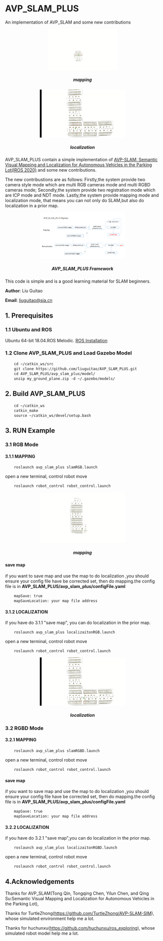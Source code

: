 # AVP_SLAM_PLUS
An implementation of AVP_SLAM and some new contributions

<p align='center'>
<img src="images/mapping1.gif"  width = 45% height = 45% 
     src="images/mapping2.gif" />
<h5 align="center">mapping</h5>
</p>



<p align='center'>
<img src="images/localization1.gif" width = 55% height = 55% />
<h5 align="center">localization</h5>
</p>

AVP_SLAM_PLUS contain a simple implementation of [AVP-SLAM: Semantic Visual Mapping and Localization for Autonomous Vehicles in the Parking Lot(IROS 2020)](https://arxiv.org/abs/2007.01813) and some new contributions.

The new contribustions are as follows: Firstly,the system provide two camera style mode which are multi RGB cameras mode and multi RGBD cameras mode; Secondly,the system provide two registration mode which are ICP mode and NDT mode. Lastly,the system provide mapping mode and localization mode, that means you can not only do SLAM,but also do localization in a prior map.

<p align='center'>
<img src="images/avp_slam_plus_frame.PNG" width = 55% height = 55% />
<h5 align="center">AVP_SLAM_PLUS Framework</h5>
</p>

This code is simple and is a good learning material for SLAM beginners.


**Author**: Liu Guitao

**Email**: liuguitao@sia.cn

## 1. Prerequisites
### 1.1 **Ubuntu** and **ROS**
Ubuntu 64-bit 18.04.ROS Melodic. [ROS Installation](http://wiki.ros.org/ROS/Installation)

### 1.2 **Clone AVP_SLAM_PLUS** and **Load Gazebo Model** 
```
    cd ~/catkin_ws/src
    git clone https://github.com/liuguitao/AVP_SLAM_PLUS.git
    cd AVP_SLAM_PLUS/avp_slam_plus/model/
    unzip my_ground_plane.zip -d ~/.gazebo/models/
```

## 2. Build AVP_SLAM_PLUS

```
    cd ~/catkin_ws
    catkin_make
    source ~/catkin_ws/devel/setup.bash
```
## 3. RUN Example
### 3.1  **RGB Mode**
#### 3.1.1  **MAPPING**
```
    roslaunch avp_slam_plus slamRGB.launch
```

open a new terminal, control robot move
```
    roslaunch robot_control robot_control.launch
```
<p align='center'>
<img src="images/mapping2.gif"  width = 55% height = 55% />
<h5 align="center">mapping</h5>
</p>

#### **save map**

if you want to save map and use the map to do localization ,you should ensure your config file have be corrected set, then do mapping.the config file is in   **AVP_SLAM_PLUS/avp_slam_plus/configFile.yaml**

```
    mapSave: true
    mapSaveLocation: your map file address 
```

#### 3.1.2  **LOCALIZATION**
if you have do 3.1.1 "save map", you can do localization in the prior map.
```
    roslaunch avp_slam_plus localizaitonRGB.launch
```


open a new terminal, control robot move
```
    roslaunch robot_control robot_control.launch
```
<p align='center'>
<img src="images/localization2.gif" width = 55% height = 55% />
<h5 align="center">localization</h5>
</p>

### 3.2  **RGBD Mode**
#### 3.2.1  **MAPPING**
```
    roslaunch avp_slam_plus slamRGBD.launch
```

open a new terminal, control robot move
```
    roslaunch robot_control robot_control.launch
```
#### **save map**
if you want to save map and use the map to do localization ,you should ensure your config file have be corrected set, then do mapping.the config file is in   **AVP_SLAM_PLUS/avp_slam_plus/configFile.yaml**
```
    mapSave: true
    mapSaveLocation: your map file address 

```

#### 3.2.2  **LOCALIZATION**
if you have do 3.2.1 "save map",you can do localization in the prior map.
```
    roslaunch avp_slam_plus localizaitonRGBD.launch
```

open a new terminal, control robot move
```
    roslaunch robot_control robot_control.launch
```

## 4.Acknowledgements
Thanks for AVP_SLAM(Tong Qin, Tongqing Chen, Yilun Chen, and Qing Su:Semantic Visual Mapping and Localization for Autonomous Vehicles in the Parking Lot),

Thanks for TurtleZhong(https://github.com/TurtleZhong/AVP-SLAM-SIM), whose simulated environment help me a lot.

Thanks for huchunxu(https://github.com/huchunxu/ros_exploring), whose simulated robot model help me a lot.
